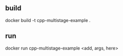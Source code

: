 ## build

docker build -t cpp-multistage-example .   


## run

docker run cpp-multistage-example <add, args, here>

